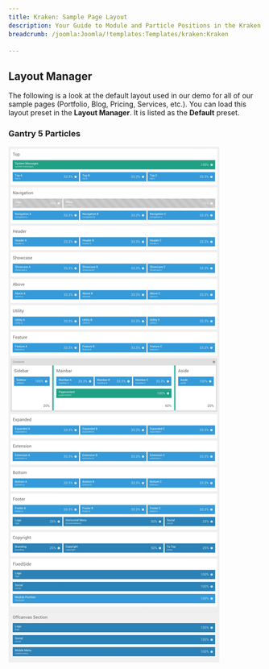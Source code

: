 ```yaml
---
title: Kraken: Sample Page Layout
description: Your Guide to Module and Particle Positions in the Kraken Template for Joomla
breadcrumb: /joomla:Joomla/!templates:Templates/kraken:Kraken

---
```


Layout Manager
-----

The following is a look at the default layout used in our demo for all of our sample pages (Portfolio, Blog, Pricing, Services, etc.). You can load this layout preset in the **Layout Manager**. It is listed as the **Default** preset.

### Gantry 5 Particles

![positions](assets/default_layout.jpeg)
